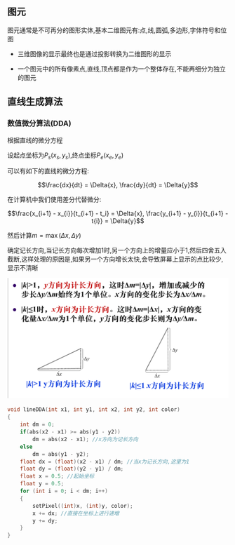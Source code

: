 ## 图元   

图元通常是不可再分的图形实体,基本二维图元有:点,线,圆弧,多边形,字体符号和位图    

* 三维图像的显示最终也是通过投影转换为二维图形的显示   

* 一个图元中的所有像素点,直线,顶点都是作为一个整体存在,不能再细分为独立的图元   

## 直线生成算法    

### 数值微分算法(DDA)     

根据直线的微分方程     

设起点坐标为$P_s(x_s, y_s)$,终点坐标$P_e(x_e, y_e)$  

可以有如下的直线的微分方程:   

$$\frac{dx}{dt} = \Delta{x}, \frac{dy}{dt} = \Delta{y}$$    

在计算机中我们使用差分代替微分:  

$$\frac{x_{i+1} - x_{i}}{t_{i+1} - t_i} = \Delta{x}, \frac{y_{i+1} - y_{i}}{t_{i+1} - t{i}} = \Delta{y}$$    

然后计算$m = \max{(\Delta{x}, \Delta{y})}$           

确定记长方向,当记长方向每次增加1时,另一个方向上的增量应小于1,然后四舍五入截断,这样处理的原因是,如果另一个方向增长太快,会导致屏幕上显示的点比较少,显示不清晰       

![dda](./img/dda.png)    

```c++
void lineDDA(int x1, int y1, int x2, int y2, int color)  
{
    int dm = 0;
    if(abs(x2 - x1) >= abs(y1 - y2))
        dm = abs(x2 - x1); //x方向为记长方向
    else
        dm = abs(y1 - y2);
    float dx = (float)(x2 - x1) / dm; //当x为记长方向,这里为1
    float dy = (float)(y2 - y1) / dm; 
    float x = 0.5; //起始坐标
    float y = 0.5; 
    for (int i = 0; i < dm; i++)
    { 
        setPixel((int)x, (int)y, color);
        x += dx; //直接在坐标上进行递增
        y += dy;
    }
}
```  

